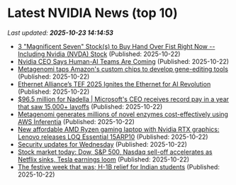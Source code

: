 # Latest NVIDIA News (top 10)
_Last updated: **2025-10-23 14:14:53**_

- [3 "Magnificent Seven" Stock(s) to Buy Hand Over Fist Right Now -- Including Nvidia (NVDA) Stock](https://biztoc.com/x/c48824bf7d7924bb) (Published: 2025-10-22)
- [Nvidia CEO Says Human-AI Teams Are Coming](https://biztoc.com/x/bf01bf7f6ad06810) (Published: 2025-10-22)
- [Metagenomi taps Amazon's custom chips to develop gene-editing tools](https://www.channelnewsasia.com/business/metagenomi-taps-amazons-custom-chips-develop-gene-editing-tools-5418276) (Published: 2025-10-22)
- [Ethernet Alliance’s TEF 2025 Ignites the Ethernet for AI Revolution](https://www.globenewswire.com/news-release/2025/10/22/3171254/0/en/Ethernet-Alliance-s-TEF-2025-Ignites-the-Ethernet-for-AI-Revolution.html) (Published: 2025-10-22)
- [$96.5 million for Nadella | Microsoft's CEO receives record pay in a year that saw 15,000+ layoffs](https://www.windowscentral.com/microsoft/satya-nadella-microsoft-ceo-2025-compensation-layoffs-ai) (Published: 2025-10-22)
- [Metagenomi generates millions of novel enzymes cost-effectively using AWS Inferentia](https://aws.amazon.com/blogs/machine-learning/metagenomi-generates-millions-of-novel-enzymes-cost-effectively-using-aws-inferentia/) (Published: 2025-10-22)
- [New affordable AMD Ryzen gaming laptop with Nvidia RTX graphics: Lenovo releases LOQ Essential 15ARP10](https://www.notebookcheck.net/New-affordable-AMD-Ryzen-gaming-laptop-with-Nvidia-RTX-graphics-Lenovo-releases-LOQ-Essential-15ARP10.1144419.0.html) (Published: 2025-10-22)
- [Security updates for Wednesday](https://lwn.net/Articles/1042911/) (Published: 2025-10-22)
- [Stock market today: Dow, S&P 500, Nasdaq sell-off accelerates as Netflix sinks, Tesla earnings loom](https://finance.yahoo.com/news/live/stock-market-today-dow-sp-500-nasdaq-sell-off-accelerates-as-netflix-sinks-tesla-earnings-loom-133157670.html) (Published: 2025-10-22)
- [The festive week that was; H-1B relief for Indian students](https://economictimes.indiatimes.com/tech/newsletters/tech-top-5/the-festive-week-that-was-h-1b-relief-for-indian-students/articleshow/124741648.cms) (Published: 2025-10-22)
